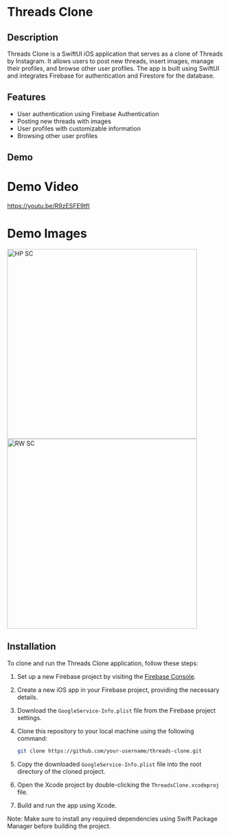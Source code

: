 # Threads Clone

## Description

Threads Clone is a SwiftUI iOS application that serves as a clone of Threads by Instagram. It allows users to post new threads, insert images, manage their profiles, and browse other user profiles. The app is built using SwiftUI and integrates Firebase for authentication and Firestore for the database.

## Features

- User authentication using Firebase Authentication
- Posting new threads with images
- User profiles with customizable information
- Browsing other user profiles

## Demo

# Demo Video
https://youtu.be/R9zESFE9tfI

# Demo Images
<img width="442" alt="HP SC" src="https://github.com/tsun99/Threads-Clone/assets/49662627/e2246e95-b484-451f-a2a2-94ec2e14450e">
<img width="442" alt="RW SC" src="https://github.com/tsun99/Threads-Clone/assets/49662627/db4603b3-da93-46a7-a68a-f29e9df16651">



## Installation

To clone and run the Threads Clone application, follow these steps:

1. Set up a new Firebase project by visiting the [Firebase Console](https://console.firebase.google.com/).
2. Create a new iOS app in your Firebase project, providing the necessary details.
3. Download the `GoogleService-Info.plist` file from the Firebase project settings.
4. Clone this repository to your local machine using the following command:

   ```bash
   git clone https://github.com/your-username/threads-clone.git
   ```

5. Copy the downloaded `GoogleService-Info.plist` file into the root directory of the cloned project.
6. Open the Xcode project by double-clicking the `ThreadsClone.xcodeproj` file.
7. Build and run the app using Xcode.

Note: Make sure to install any required dependencies using Swift Package Manager before building the project.
